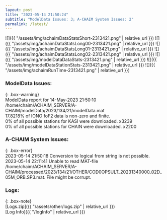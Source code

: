 ```yaml
---
layout: post
title: "2023-05-14 21:50:24"
subtitle: "ModelData Issues: 3; A-CHAIM System Issues: 2"
permalink: /latest/
---
```


![]({{ "/assets/img/achaimDataStatsShort-2313421.png" | relative_url }})
![]({{ "/assets/img/achaimDataStatsLong00-2313421.png" | relative_url }})
![]({{ "/assets/img/achaimDataStatsLong01-2313421.png" | relative_url }})
![]({{ "/assets/img/achaimDataStatsLong02-2313421.png" | relative_url }})
![]({{ "/assets/img/modelDataDataStats-2313421.png" | relative_url }})
![]({{ "/assets/img/modelDataStationStats-2313421.png" | relative_url }})
![]({{ "/assets/img/achaimRunTime-2313421.png" | relative_url }})


### ModelData Issues:  
  
{: .box-warning}  
 ModelData report for 14-May-2023 21:50:10   
 /home/chaim/ACHAIM_SERVER/A-CHAIM/modelData/2023/134/21/modelData.mat   
 17.8218% of IONO foF2 data is non-zero and finite.   
 0% of all possible stations for KASI were downloaded. x3239   
 0% of all possible stations for CHAIN were downloaded. x2200   
  
### A-CHAIM System Issues:  
  
{: .box-error}  
2023-05-14 21:50:18 Conversion to logical from string is not possible.  
2023-05-14 22:11:41 Unable to read MAT-file /home/chaim/ACHAIM_SERVER/A-CHAIM/processed/2023/134/21/OTHER/COD0OPSULT_20231340000_02D_05M_ORB.SP3.mat. File might be corrupt.  

### Logs:  
  
{: .box-note}  
[Logs.zip]({{ "/assets/other/logs.zip" | relative_url }})  
[Log Info]({{ "/logInfo" | relative_url }})  
